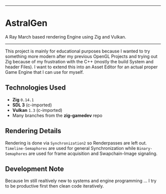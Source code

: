 
***

# AstralGen

A Ray March based rendering Engine using Zig and Vulkan.

---

This project is mainly for educational purposes because I wanted to try something more modern after my previous OpenGL Projects and trying out Zig because of my frustration with the C++ (mostly the build System and header Files). I want to extend this into an Asset Editor for an actual proper Game Engine that I can use for myself.

## Technologies Used

*   **Zig** `0.14.1`
*   **SDL 3** (c-imported)
*   **Vulkan** `1.3` (c-imported)
*   Many branches from the **zig-gamedev** repo

## Rendering Details

Rendering is done via `Synchronization2` so Renderpasses are left out. `Timeline-Semaphores` are used for general Synchronization while `Binary-Semaphores` are used for frame acquisition and Swapchain-Image signaling.

## Development Note

Because Im still realtively new to systems and engine programming ... I try to be productive first then clean code iteratively.
